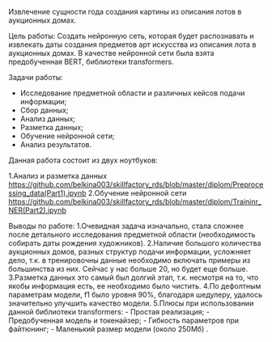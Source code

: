 Извлечение сущности года создания картины из описания лотов в аукционных домах.

Цель работы:
Создать нейронную сеть, которая будет распознавать и извлекать даты создания предметов арт искусства из описания лота в аукционных домах. В качестве нейронной сети была взята предобученная BERT, библиотеки transformers.

Задачи работы:
 - Исследование предметной области и различных кейсов подачи информации;
 - Сбор данных;
 - Анализ данных;
 - Разметка данных;
 - Обучение нейронной сети;
 - Анализ результатов.

Данная работа состоит из двух ноутбуков:

1.Анализ и разметка данных
	https://github.com/belkina003/skillfactory_rds/blob/master/diplom/Preprocessing_data(Part1).ipynb
2.Обучение нейронной сети
	https://github.com/belkina003/skillfactory_rds/blob/master/diplom/Traininr_NER(Part2).ipynb
	
Выводы по работе:
    1.Очевидная задача изначально, стала сложнее после детального исследования предметной области (необходимость собирать даты рождения художников).
    2.Наличие большого количества аукционных домов, разных структур подачи информации, усложняет дело, т.к. в тренировочны данные необходимо включать примеры из большинства из них. Сейчас у нас больше 20, но будет еще больше.
    3.Разметка данных это самый был долгий этап, т.к. несмотря на то, что якобы информация есть, ее необходимо было чистить.
    4.По дефолтным параметрам модели, f1 было уровня 90%, благодаря шедулеру, удалось значительно улучшить качество модели.
    5.Плюсы при использовании данной библиотеки transformers:
        - Простая реализация;
        - Предобученная модель и токенайзер;
        - Гибкость параметров при файтюнинг;
        - Маленький размер модели (около 250Мб) .
	

